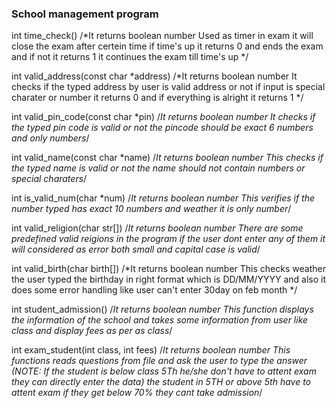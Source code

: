 ### School management program

int time_check()
/*It returns boolean number 
   Used as timer in exam it will close the exam after certein time
   if time's up it returns 0 and ends the exam
   and if not it returns 1 it continues the exam till time's up */


int valid_address(const char *address)
/*It returns boolean number
    It checks if the typed address by user is valid address or not
    if input is special charater or number it returns 0 
    and if everything is alright it returns 1 */

int valid_pin_code(const char *pin)
/*It returns boolean number
    It checks if the typed pin code is valid or not 
    the pincode should be exact 6 numbers and only numbers*/

int valid_name(const char *name)
/*It returns boolean number
    This checks if the typed name is valid or not 
    the name should not contain numbers or special charaters*/

int is_valid_num(char *num)
/*It returns boolean number
    This verifies if the number typed has exact 10 numbers and weather it is only number*/

int valid_religion(char str[])
/*It returns boolean number
    There are some predefined valid reigions in the program if the user dont enter any of them it will considered as error 
    both small and capital case is valid*/

int valid_birth(char birth[])
/*It returns boolean number
    This checks weather the user typed the birthday in right format   which is DD/MM/YYYY and also it does some error handling like user can't enter 30day on feb month */

int student_admission()
/*It returns boolean number
    This function displays the information of the school and takes some information from user like class and display fees as per as class*/

int exam_student(int class, int fees)
/*It returns boolean number
    This functions reads questions from file and ask the user to type the answer (NOTE: If the student is below class 5Th he/she don't have to attent exam they can directly enter the data)
    the student in 5TH or above 5th have to attent exam if they get below 70% they cant take admission*/